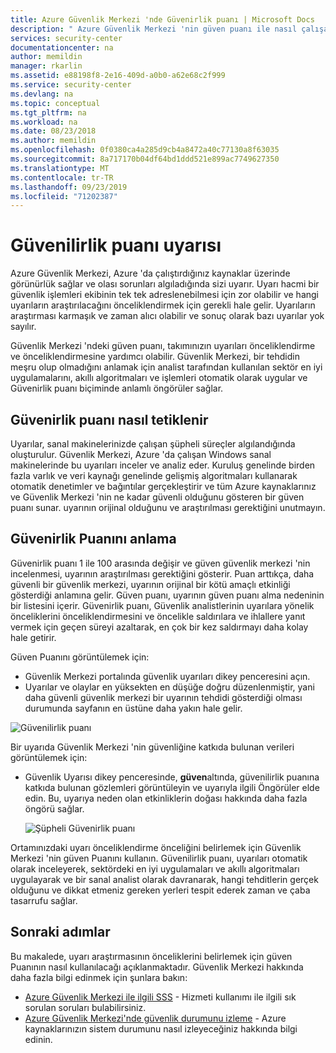 ```yaml
---
title: Azure Güvenlik Merkezi 'nde Güvenirlik puanı | Microsoft Docs
description: " Azure Güvenlik Merkezi 'nin güven puanı ile nasıl çalışacağınızı öğrenin. "
services: security-center
documentationcenter: na
author: memildin
manager: rkarlin
ms.assetid: e88198f8-2e16-409d-a0b0-a62e68c2f999
ms.service: security-center
ms.devlang: na
ms.topic: conceptual
ms.tgt_pltfrm: na
ms.workload: na
ms.date: 08/23/2018
ms.author: memildin
ms.openlocfilehash: 0f0380ca4a285d9cb4a8472a40c77130a8f63035
ms.sourcegitcommit: 8a717170b04df64bd1ddd521e899ac7749627350
ms.translationtype: MT
ms.contentlocale: tr-TR
ms.lasthandoff: 09/23/2019
ms.locfileid: "71202387"
---
```

# <a name="alert-confidence-score"></a>Güvenilirlik puanı uyarısı 

Azure Güvenlik Merkezi, Azure 'da çalıştırdığınız kaynaklar üzerinde görünürlük sağlar ve olası sorunları algıladığında sizi uyarır. Uyarı hacmi bir güvenlik işlemleri ekibinin tek tek adreslenebilmesi için zor olabilir ve hangi uyarıların araştırılacağını önceliklendirmek için gerekli hale gelir. Uyarıların araştırması karmaşık ve zaman alıcı olabilir ve sonuç olarak bazı uyarılar yok sayılır.

Güvenlik Merkezi 'ndeki güven puanı, takımınızın uyarıları önceliklendirme ve önceliklendirmesine yardımcı olabilir. Güvenlik Merkezi, bir tehdidin meşru olup olmadığını anlamak için analist tarafından kullanılan sektör en iyi uygulamalarını, akıllı algoritmaları ve işlemleri otomatik olarak uygular ve Güvenirlik puanı biçiminde anlamlı öngörüler sağlar.

## <a name="how-the-confidence-score-is-triggered"></a>Güvenirlik puanı nasıl tetiklenir

Uyarılar, sanal makinelerinizde çalışan şüpheli süreçler algılandığında oluşturulur. Güvenlik Merkezi, Azure 'da çalışan Windows sanal makinelerinde bu uyarıları inceler ve analiz eder. Kuruluş genelinde birden fazla varlık ve veri kaynağı genelinde gelişmiş algoritmaları kullanarak otomatik denetimler ve bağıntılar gerçekleştirir ve tüm Azure kaynaklarınız ve Güvenlik Merkezi 'nin ne kadar güvenli olduğunu gösteren bir güven puanı sunar. uyarının orijinal olduğunu ve araştırılması gerektiğini unutmayın.

## <a name="understanding-the-confidence-score"></a>Güvenirlik Puanını anlama

Güvenirlik puanı 1 ile 100 arasında değişir ve güven güvenlik merkezi 'nin incelenmesi, uyarının araştırılması gerektiğini gösterir. Puan arttıkça, daha güvenli bir güvenlik merkezi, uyarının orijinal bir kötü amaçlı etkinliği gösterdiği anlamına gelir. Güven puanı, uyarının güven puanı alma nedeninin bir listesini içerir. Güvenirlik puanı, Güvenlik analistlerinin uyarılara yönelik önceliklerini önceliklendirmesini ve öncelikle saldırılara ve ihlallere yanıt vermek için geçen süreyi azaltarak, en çok bir kez saldırmayı daha kolay hale getirir.

Güven Puanını görüntülemek için:
- Güvenlik Merkezi portalında güvenlik uyarıları dikey penceresini açın.
-  Uyarılar ve olaylar en yüksekten en düşüğe doğru düzenlenmiştir, yani daha güvenli güvenlik merkezi bir uyarının tehdidi gösterdiği olması durumunda sayfanın en üstüne daha yakın hale gelir. 


 ![Güvenilirlik puanı][1]

Bir uyarıda Güvenlik Merkezi 'nin güvenliğine katkıda bulunan verileri görüntülemek için:
- Güvenlik Uyarısı dikey penceresinde, **güven**altında, güvenilirlik puanına katkıda bulunan gözlemleri görüntüleyin ve uyarıyla ilgili Öngörüler elde edin. Bu, uyarıya neden olan etkinliklerin doğası hakkında daha fazla öngörü sağlar.

  ![Şüpheli Güvenirlik puanı][2]

Ortamınızdaki uyarı önceliklendirme önceliğini belirlemek için Güvenlik Merkezi 'nin güven Puanını kullanın. Güvenilirlik puanı, uyarıları otomatik olarak inceleyerek, sektördeki en iyi uygulamaları ve akıllı algoritmaları uygulayarak ve bir sanal analist olarak davranarak, hangi tehditlerin gerçek olduğunu ve dikkat etmeniz gereken yerleri tespit ederek zaman ve çaba tasarrufu sağlar.


## <a name="next-steps"></a>Sonraki adımlar
Bu makalede, uyarı araştırmasının önceliklerini belirlemek için güven Puanının nasıl kullanılacağı açıklanmaktadır. Güvenlik Merkezi hakkında daha fazla bilgi edinmek için şunlara bakın:

* [Azure Güvenlik Merkezi ile ilgili SSS](security-center-faq.md) - Hizmeti kullanımı ile ilgili sık sorulan soruları bulabilirsiniz.
* [Azure Güvenlik Merkezi'nde güvenlik durumunu izleme](security-center-monitoring.md) - Azure kaynaklarınızın sistem durumunu nasıl izleyeceğiniz hakkında bilgi edinin.



<!--Image references-->
[1]: ./media/security-center-confidence-score/confidence-score.png
[2]: ./media/security-center-confidence-score/suspicious-confidence-score.png
